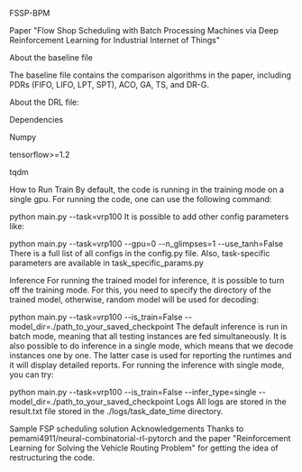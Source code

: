 FSSP-BPM

Paper "Flow Shop Scheduling with Batch Processing Machines via Deep Reinforcement Learning for Industrial Internet of Things"


About the baseline file

The baseline file contains the comparison algorithms in the paper, including PDRs (FIFO, LIFO, LPT, SPT), ACO, GA, TS, and DR-G.


About the DRL file:

Dependencies

Numpy

tensorflow>=1.2

tqdm

How to Run
Train
By default, the code is running in the training mode on a single gpu. For running the code, one can use the following command:

python main.py --task=vrp100
It is possible to add other config parameters like:

python main.py --task=vrp100 --gpu=0 --n_glimpses=1 --use_tanh=False 
There is a full list of all configs in the config.py file. Also, task-specific parameters are available in task_specific_params.py

Inference
For running the trained model for inference, it is possible to turn off the training mode. For this, you need to specify the directory of the trained model, otherwise, random model will be used for decoding:

python main.py --task=vrp100 --is_train=False --model_dir=./path_to_your_saved_checkpoint
The default inference is run in batch mode, meaning that all testing instances are fed simultaneously. It is also possible to do inference in a single mode, which means that we decode instances one by one. The latter case is used for reporting the runtimes and it will display detailed reports. For running the inference with single mode, you can try:

python main.py --task=vrp100 --is_train=False --infer_type=single --model_dir=./path_to_your_saved_checkpoint
Logs
All logs are stored in the result.txt file stored in the ./logs/task_date_time directory.

Sample FSP scheduling solution
Acknowledgements
Thanks to pemami4911/neural-combinatorial-rl-pytorch and the paper "Reinforcement Learning for Solving the Vehicle Routing Problem" for getting the idea of restructuring the code.
